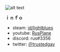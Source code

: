 ![alt text][logo]

[logo]: https://cdn.discordapp.com/attachments/828892058731151371/860793318656573440/cool_dudes.png "art by: @angiewolfartist"

**ｉｎｆｏ**
+ steam: [id/lightblues](https://steamcommunity.com/id/lightblues)
+ youtube: [RusPlane](https://www.youtube.com/c/RusPlane)
+ discord: rus#3356
+ twitter: [＠trustedgay](https://twitter.com/trustedgay)
